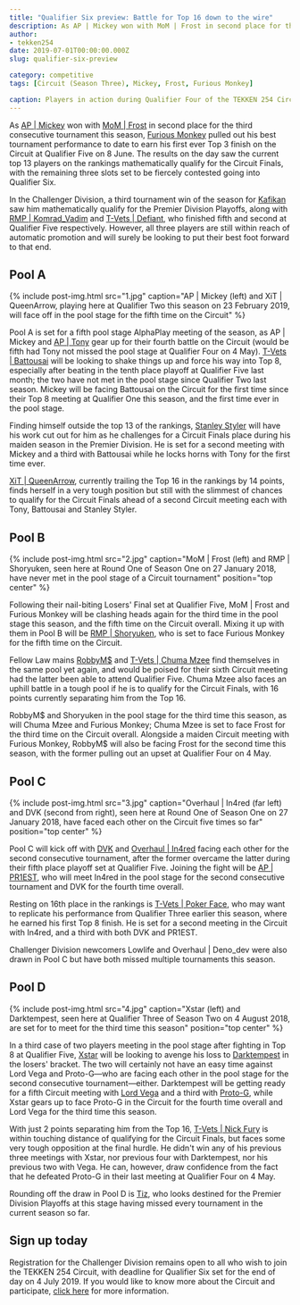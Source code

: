 ```yaml
---
title: "Qualifier Six preview: Battle for Top 16 down to the wire"
description: As AP | Mickey won with MoM | Frost in second place for the third consecutive tournament this season, Furious Monkey pulled out his best tournament performance to date to earn his first ever Top 3 finish on the Circuit at Qualifier Five on 8 June.
author:
- tekken254
date: 2019-07-01T00:00:00.000Z
slug: qualifier-six-preview

category: competitive
tags: [Circuit (Season Three), Mickey, Frost, Furious Monkey]

caption: Players in action during Qualifier Four of the TEKKEN 254 Circuit this season on 4 May 2019
---
```

<p>As <a href="/circuit/tekken/profile.html?id=2907096" target="_blank">AP | Mickey</a> won with <a href="/circuit/tekken/profile.html?id=4644523" target="_blank">MoM | Frost</a> in second place for the third consecutive tournament this season, <a href="/circuit/tekken/profile.html?id=3798058" target="_blank">Furious Monkey</a> pulled out his best tournament performance to date to earn his first ever Top 3 finish on the Circuit at Qualifier Five on 8 June. The results on the day saw the current top 13 players on the rankings mathematically qualify for the Circuit Finals, with the remaining three slots set to be fiercely contested going into Qualifier Six.</p>

In the Challenger Division, a third tournament win of the season for <a href="/circuit/tekken/profile.html?id=9712294" target="_blank">Kafikan</a> saw him mathematically qualify for the Premier Division Playoffs, along with <a href="/circuit/tekken/profile.html?id=3351510" target="_blank">RMP | Komrad_Vadim</a> and <a href="/circuit/tekken/profile.html?id=1049759" target="_blank">T-Vets | Defiant</a>, who finished fifth and second at Qualifier Five respectively. However, all three players are still within reach of automatic promotion and will surely be looking to put their best foot forward to that end.

<section>
    <h2 class="site-red uppercase">Pool A</h2>
    {% include post-img.html src="1.jpg" caption="AP | Mickey (left) and XiT | QueenArrow, playing here at Qualifier Two this season on 23 February 2019, will face off in the pool stage for the fifth time on the Circuit" %}
    <p>Pool A is set for a fifth pool stage AlphaPlay meeting of the season, as AP | Mickey and <a href="/circuit/tekken/profile.html?id=2685183" target="_blank">AP | Tony</a> gear up for their fourth battle on the Circuit (would be fifth had Tony not missed the pool stage at Qualifier Four on 4 May). <a href="/circuit/tekken/profile.html?id=0145831" target="_blank">T-Vets | Battousai</a> will be looking to shake things up and force his way into Top 8, especially after beating in the tenth place playoff at Qualifier Five last month; the two have not met in the pool stage since Qualifier Two last season. Mickey will be facing Battousai on the Circuit for the first time since their Top 8 meeting at Qualifier One this season, and the first time ever in the pool stage.</p>
    <p>Finding himself outside the top 13 of the rankings, <a href="/circuit/tekken/profile.html?id=1998890" target="_blank">Stanley Styler</a> will have his work cut out for him as he challenges for a Circuit Finals place during his maiden season in the Premier Division. He is set for a second meeting with Mickey and a third with Battousai while he locks horns with Tony for the first time ever.</p>
    <p><a href="/circuit/tekken/profile.html?id=4455946" target="_blank">XiT | QueenArrow</a>, currently trailing the Top 16 in the rankings by 14 points, finds herself in a very tough position but still with the slimmest of chances to qualify for the Circuit Finals ahead of a second Circuit meeting each with Tony, Battousai and Stanley Styler.</p>
</section>

<section>
    <h2 class="site-red uppercase">Pool B</h2>
    {% include post-img.html src="2.jpg" caption="MoM | Frost (left) and RMP | Shoryuken, seen here at Round One of Season One on 27 January 2018, have never met in the pool stage of a Circuit tournament" position="top center" %}
    <p>Following their nail-biting Losers' Final set at Qualifier Five, MoM | Frost and Furious Monkey will be clashing heads again for the third time in the pool stage this season, and the fifth time on the Circuit overall. Mixing it up with them in Pool B will be <a href="/circuit/tekken/profile.html?id=1677506" target="_blank">RMP | Shoryuken</a>, who is set to face Furious Monkey for the fifth time on the Circuit.</p>
    <p>Fellow Law mains <a href="/circuit/tekken/profile.html?id=9894033" target="_blank">RobbyM$</a> and <a href="/circuit/tekken/profile.html?id=4241790" target="_blank">T-Vets | Chuma Mzee</a> find themselves in the same pool yet again, and would be poised for their sixth Circuit meeting had the latter been able to attend Qualifier Five. Chuma Mzee also faces an uphill battle in a tough pool if he is to qualify for the Circuit Finals, with 16 points currently separating him from the Top 16.</p>
    <p>RobbyM$ and Shoryuken in the pool stage for the third time this season, as will Chuma Mzee and Furious Monkey; Chuma Mzee is set to face Frost for the third time on the Circuit overall. Alongside a maiden Circuit meeting with Furious Monkey, RobbyM$ will also be facing Frost for the second time this season, with the former pulling out an upset at Qualifier Four on 4 May.</p>
</section>

<section>
    <h2 class="site-red uppercase">Pool C</h2>
    {% include post-img.html src="3.jpg" caption="Overhaul | In4red (far left) and DVK (second from right), seen here at Round One of Season One on 27 January 2018, have faced each other on the Circuit five times so far" position="top center" %}
    <p>Pool C will kick off with <a href="/circuit/tekken/profile.html?id=" target="_blank">DVK</a> and <a href="/circuit/tekken/profile.html?id=7900514" target="_blank">Overhaul | In4red</a> facing each other for the second consecutive tournament, after the former overcame the latter during their fifth place playoff set at Qualifier Five. Joining the fight will be <a href="/circuit/tekken/profile.html?id=8665351" target="_blank">AP | PR1EST</a>, who will meet In4red in the pool stage for the second consecutive tournament and DVK for the fourth time overall.</p>
    <p>Resting on 16th place in the rankings is <a href="/circuit/tekken/profile.html?id=4291033" target="_blank">T-Vets | Poker Face</a>, who may want to replicate his performance from Qualifier Three earlier this season, where he earned his first Top 8 finish. He is set for a second meeting in the Circuit with In4red, and a third with both DVK and PR1EST.</p>
    <p>Challenger Division newcomers Lowlife and Overhaul | Deno_dev were also drawn in Pool C but have both missed multiple tournaments this season.</p>
</section>

<section>
    <h2 class="site-red uppercase">Pool D</h2>
    {% include post-img.html src="4.jpg" caption="Xstar (left) and Darktempest, seen here at Qualifier Three of Season Two on 4 August 2018, are set for to meet for the third time this season" position="top center" %}
    <p>In a third case of two players meeting in the pool stage after fighting in Top 8 at Qualifier Five, <a href="/circuit/tekken/profile.html?id=4183920" target="_blank">Xstar</a> will be looking to avenge his loss to <a href="/circuit/tekken/profile.html?id=0749083" target="_blank">Darktempest</a> in the losers' bracket. The two will certainly not have an easy time against Lord Vega and Proto-G—who are facing each other in the pool stage for the second consecutive tournament—either. Darktempest will be getting ready for a fifth Circuit meeting with <a href="/circuit/tekken/profile.html?id=7167649" target="_blank">Lord Vega</a> and a third with <a href="/circuit/tekken/profile.html?id=2447761" target="_blank">Proto-G</a>, while Xstar gears up to face Proto-G in the Circuit for the fourth time overall and Lord Vega for the third time this season.</p>
    <p>With just 2 points separating him from the Top 16, <a href="/circuit/tekken/profile.html?id=9970940" target="_blank">T-Vets | Nick Fury</a> is within touching distance of qualifying for the Circuit Finals, but faces some very tough opposition at the final hurdle. He didn't win any of his previous three meetings with Xstar, nor previous four with Darktempest, nor his previous two with Vega. He can, however, draw confidence from the fact that he defeated Proto-G in their last meeting at Qualifier Four on 4 May.</p>
    <p>Rounding off the draw in Pool D is <a href="/circuit/tekken/profile.html?id=4449622" target="_blank">Tiz</a>, who looks destined for the Premier Division Playoffs at this stage having missed every tournament in the current season so far.</p>
</section>

<aside>
    <h2 class="site-red uppercase">Sign up today</h2>
    <p>Registration for the Challenger Division remains open to all who wish to join the TEKKEN 254 Circuit, with deadline for Qualifier Six set for the end of day on 4 July 2019. If you would like to know more about the Circuit and participate, <a href="/circuit" target="_blank">click here</a> for more information.</p>
</aside>